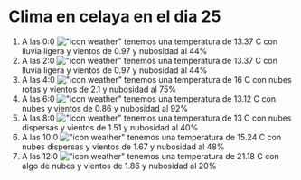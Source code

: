 # Clima en celaya en el dia 25

1. A las 0:0 !["icon weather"](http://openweathermap.org/img/w/10n.png) tenemos una temperatura de 13.37 C con lluvia ligera y  vientos de 0.97 y nubosidad al 44%
1. A las 2:0 !["icon weather"](http://openweathermap.org/img/w/10n.png) tenemos una temperatura de 13.37 C con lluvia ligera y  vientos de 0.97 y nubosidad al 44%
1. A las 4:0 !["icon weather"](http://openweathermap.org/img/w/04n.png) tenemos una temperatura de 16 C con nubes rotas y  vientos de 2.1 y nubosidad al 75%
1. A las 6:0 !["icon weather"](http://openweathermap.org/img/w/04n.png) tenemos una temperatura de 13.12 C con nubes y  vientos de 0.86 y nubosidad al 92%
1. A las 8:0 !["icon weather"](http://openweathermap.org/img/w/03n.png) tenemos una temperatura de 13 C con nubes dispersas y  vientos de 1.51 y nubosidad al 40%
1. A las 10:0 !["icon weather"](http://openweathermap.org/img/w/03d.png) tenemos una temperatura de 15.24 C con nubes dispersas y  vientos de 1.67 y nubosidad al 48%
1. A las 12:0 !["icon weather"](http://openweathermap.org/img/w/02d.png) tenemos una temperatura de 21.18 C con algo de nubes y  vientos de 1.86 y nubosidad al 20%
